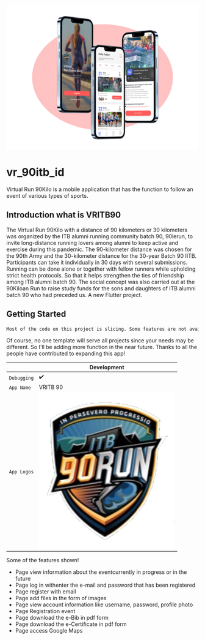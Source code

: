 ![alt_text](https://github.com/fikranrr/vr_90itb.id/blob/main/vr_90itb.id-main/assets/mockup%20vritb.jpg?raw=true)
# vr_90itb_id

Virtual Run 90Kilo is a mobile application that has the function to follow an event of various types of sports.

## Introduction what is VRITB90

The Virtual Run 90Kilo with a distance of 90 kilometers or 30 kilometers
was organized by the ITB alumni running community batch 90,
90lerun, to invite long-distance running lovers among alumni to keep
active and exercise during this pandemic. The 90-kilometer distance
was chosen for the 90th Army and the 30-kilometer distance for the
30-year Batch 90 IITB. Participants can take it individually in 30
days with several submissions. Running can be done alone or together
with fellow runners while upholding strict health protocols. So that it helps strengthen the ties of friendship among ITB alumni batch
90. The social concept was also carried out at the 90Kiloan Run to raise study funds
for the sons and daughters of ITB alumni batch 90 who had preceded us.
A new Flutter project.


## Getting Started

```sh
Most of the code on this project is slicing. Some features are not available on this Flutter project.
```

Of course, no one template will serve all projects since your needs may be different. So I'll be adding more function in the near future.  Thanks to all the people have contributed to expanding this app!

| | Development |
| --- | --- |
| `Debugging` | ✔️ |
| `App Name` | VRITB 90 |
| `App Logos` | ![alt_text](https://github.com/fikranrr/vr_90itb.id/blob/main/vr_90itb.id-main/assets/logo_90_vr.png?raw=true) |

Some of the features shown!

* Page view information about the eventcurrently in progress or in the future
* Page log in withenter the e-mail and password that has been registered
* Page register with email
* Page add files in the form of images
* Page view account information like username, password, profile photo
* Page Registration event
* Page download the e-Bib in pdf form
* Page download the e-Certificate in pdf form
* Page access Google Maps

